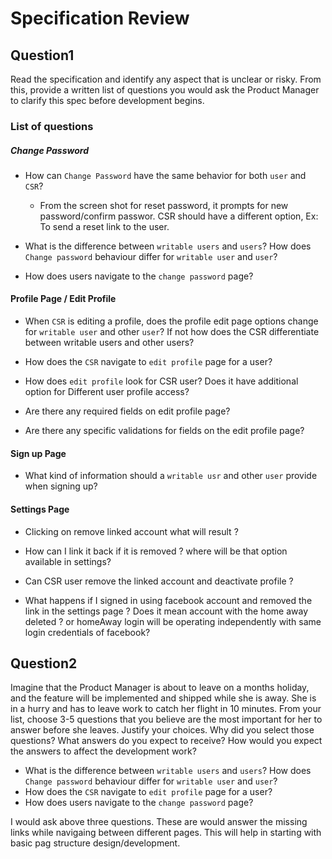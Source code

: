 # Specification Review

## Question1
  Read the specification and identify any aspect that is unclear or risky. From this, provide a written list of questions you would ask the Product Manager to clarify this spec before development begins.

### List of questions

##### Change Password

  * How can `Change Password` have the same behavior for both `user` and `CSR`?
    * From the screen shot for reset password, it prompts for new password/confirm passwor. CSR should have a different option, Ex: To send a reset link to the user.
    
  * What is the difference between `writable users` and `users`? How does `Change password` behaviour differ for `writable user` and `user`?

  * How does users navigate to the `change password` page?

#### Profile Page / Edit Profile 

  * When `CSR` is editing a profile, does the profile edit page options change for `writable user` and other `user`? If not how does the CSR differentiate between writable users and other users?

  * How does the `CSR` navigate to `edit profile` page for a user?

  * How does `edit profile` look for CSR user? Does it have additional option for Different user profile access?

  * Are there any required fields on edit profile page?
  
  * Are there any specific validations for fields on the edit profile page?

#### Sign up Page

  * What kind of information should a `writable usr` and other `user` provide when signing up?

#### Settings Page  

  * Clicking on remove linked account what will result ? 

  * How can I link it back if it is removed ? where will be that option available in settings?

  * Can CSR user remove the linked account and deactivate profile ?

  * What happens if I signed in using facebook account and removed the link in the settings page ? Does it mean account with the home away deleted ?  or homeAway login  will be operating independently with same login credentials of facebook?


## Question2

  Imagine that the Product Manager is about to leave on a months holiday, and the feature will be implemented and shipped while she is away. She is in a hurry and has to leave work to catch her flight in 10 minutes.
  From your list, choose 3-5 questions that you believe are the most important for her to answer before she leaves. Justify your choices. Why did you select those questions? What answers do you expect to receive? How would you expect the answers to affect the development work?


  * What is the difference between `writable users` and `users`? How does `Change password` behaviour differ for `writable user` and `user`?
  * How does the `CSR` navigate to `edit profile` page for a user?
  * How does users navigate to the `change password` page?

 I would ask above three questions. These are would answer the missing links while navigaing between different pages. This will help in starting with basic pag structure design/development.

  









